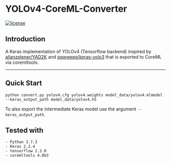 # YOLOv4-CoreML-Converter

[![license](https://img.shields.io/github/license/mashape/apistatus.svg)](LICENSE)

## Introduction

A Keras implementation of YOLOv4 (Tensorflow backend) inspired by [allanzelener/YAD2K](https://github.com/allanzelener/YAD2K) and [qqwweee/keras-yolo3](https://github.com/qqwweee/keras-yolo3) that is exported to CoreML via coremltools.


---

## Quick Start

```
python convert.py yolov4.cfg yolov4.weights model_data/yolov4.mlmodel --keras_output_path model_data/yolov4.h5
```

To also export the intermediate Keras model use the argument `--keras_output_path`.

## Tested with

    - Python 3.7.3
    - Keras 2.2.4
    - tensorflow 2.2.0
    - coremltools 4.0b3
